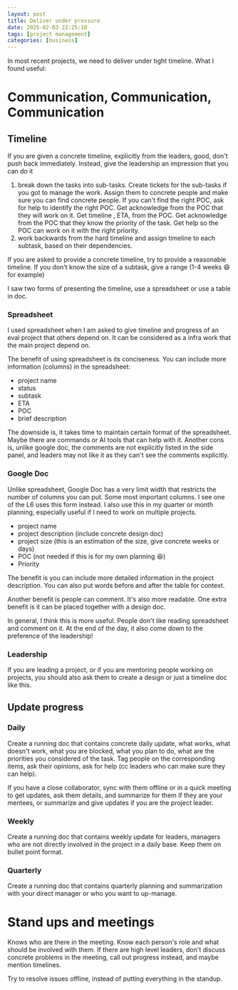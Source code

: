 ```yaml
---
layout: post
title: Deliver under pressure
date: 2025-02-03 22:25:18
tags: [project management]
categories: [business]
---
```

In most recent projects, we need to deliver under tight timeline. What I found useful:

# Communication, Communication, Communication
## Timeline 
If you are given a concrete timeline, explicitly from the leaders, good, don't push back immediately. Instead, give the leadership an impression that you can do it 

1.  break down the tasks into sub-tasks. Create tickets for the sub-tasks if you got to manage the work. Assign them to concrete people and make sure you can find concrete people. If you can't find the right POC, ask for help to identify the right POC. Get acknowledge from the POC that they will work on it. Get timeline , ETA, from the POC. Get acknowledge from the POC that they know the priority of the task. Get help so the POC can work on it with the right priority.
2. work backwards from the hard timeline and assign timeline to each subtask, based on their dependencies. 

If you are asked to provide a concrete timeline, try to provide a reasonable timeline. If you don't know the size of a subtask, give a range (1-4 weeks 😄 for example)

I saw two forms of presenting the timeline, use a spreadsheet or use a table in doc.

### Spreadsheet
I used spreadsheet when I am asked to give timeline and progress of an eval project that others depend on. It can be considered as a infra work that the main project depend on.

The benefit of using spreadsheet is its conciseness. You can include more information (columns) in the spreadsheet: 
- project name
- status
- subtask
- ETA
- POC
- brief description

The downside is, it takes time to maintain certain format of the spreadsheet. Maybe there are commands or AI tools that can help with it. Another cons is, unlike google doc, the comments are not explicitly listed in the side panel, and leaders may not like it as they can't see the comments explicitly.

### Google Doc
Unlike spreadsheet, Google Doc has a very limit width that restricts the number of columns you can put. Some most important columns. I see one of the L6 uses this form instead. I also use this in my quarter or month planning, especially useful if I need to work on multiple projects.

- project name
- project description (include concrete design doc)
- project size (this is an estimation of the size, give concrete weeks or days)
- POC (not needed if this is for my own planning 😆)
- Priority 

The benefit is you can include more detailed information in the project description. You can also put words before and after the table for context.

Another benefit is people can comment. It's also more readable. One extra benefit is it can be placed together with a design doc.

In general, I think this is more useful. People don't like reading spreadsheet and comment on it. At the end of the day, it also come down to the preference of the leadership!

### Leadership

If you are leading a project, or if you are mentoring people working on projects, you should also ask them to create a design or just a timeline doc like this.

## Update progress
### Daily
Create a running doc that contains concrete daily update, what works, what doesn't work, what you are blocked, what you plan to do, what are the priorities you considered of the task. Tag people on the corresponding items, ask their opinions, ask for help (cc leaders who can make sure they can help).

If you have a close collaborator, sync with them offline or in a quick meeting to get updates, ask them details, and summarize for them if they are your mentees, or summarize and give updates if you are the project leader.

### Weekly
Create a running doc that contains weekly update for leaders, managers who are not directly involved in the project in a daily base. Keep them on bullet point format.

### Quarterly
Create a running doc that contains quarterly planning and summarization with your direct manager or who you want to up-manage.

# Stand ups and meetings
Knows who are there in the meeting. Know each person's role and what should be involved with them. If there are high level leaders, don't discuss concrete problems in the meeting, call out progress instead, and maybe mention timelines. 

Try to resolve issues offline, instead of putting everything in the standup. 

